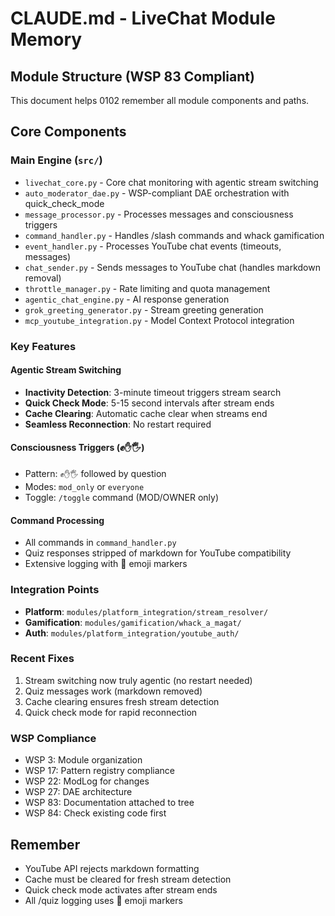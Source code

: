 # CLAUDE.md - LiveChat Module Memory

## Module Structure (WSP 83 Compliant)
This document helps 0102 remember all module components and paths.

## Core Components

### Main Engine (`src/`)
- `livechat_core.py` - Core chat monitoring with agentic stream switching
- `auto_moderator_dae.py` - WSP-compliant DAE orchestration with quick_check_mode
- `message_processor.py` - Processes messages and consciousness triggers
- `command_handler.py` - Handles /slash commands and whack gamification
- `event_handler.py` - Processes YouTube chat events (timeouts, messages)
- `chat_sender.py` - Sends messages to YouTube chat (handles markdown removal)
- `throttle_manager.py` - Rate limiting and quota management
- `agentic_chat_engine.py` - AI response generation
- `grok_greeting_generator.py` - Stream greeting generation
- `mcp_youtube_integration.py` - Model Context Protocol integration

### Key Features

#### Agentic Stream Switching
- **Inactivity Detection**: 3-minute timeout triggers stream search
- **Quick Check Mode**: 5-15 second intervals after stream ends
- **Cache Clearing**: Automatic cache clear when streams end
- **Seamless Reconnection**: No restart required

#### Consciousness Triggers (✊✋🖐)
- Pattern: `✊✋🖐` followed by question
- Modes: `mod_only` or `everyone`
- Toggle: `/toggle` command (MOD/OWNER only)

#### Command Processing
- All commands in `command_handler.py`
- Quiz responses stripped of markdown for YouTube compatibility
- Extensive logging with 🧠 emoji markers

### Integration Points
- **Platform**: `modules/platform_integration/stream_resolver/`
- **Gamification**: `modules/gamification/whack_a_magat/`
- **Auth**: `modules/platform_integration/youtube_auth/`

### Recent Fixes
1. Stream switching now truly agentic (no restart needed)
2. Quiz messages work (markdown removed)
3. Cache clearing ensures fresh stream detection
4. Quick check mode for rapid reconnection

### WSP Compliance
- WSP 3: Module organization
- WSP 17: Pattern registry compliance
- WSP 22: ModLog for changes
- WSP 27: DAE architecture
- WSP 83: Documentation attached to tree
- WSP 84: Check existing code first

## Remember
- YouTube API rejects markdown formatting
- Cache must be cleared for fresh stream detection
- Quick check mode activates after stream ends
- All /quiz logging uses 🧠 emoji markers